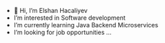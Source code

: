 - 👋 Hi, I’m Elshan Hacaliyev
- I’m interested in Software development
- I’m currently learning Java Backend Microservices
- I’m looking for job opportunities ...

<!---
ElshanHajali/ElshanHajali is a ✨ special ✨ repository because its `README.md` (this file) appears on your GitHub profile.
You can click the Preview link to take a look at your changes.
--->
